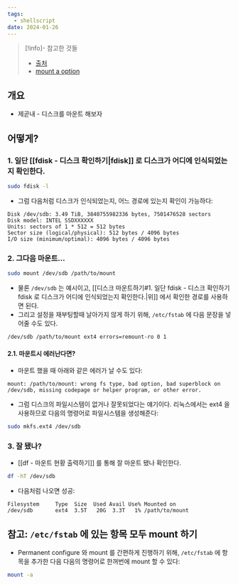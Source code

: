 ```yaml
---
tags:
  - shellscript
date: 2024-01-26
---
```

> [!info]- 참고한 것들
> - [출처](https://superuser.com/a/445656)
> - [mount a option](https://www.shellhacks.com/remount-etc-fstab-without-reboot-linux/)

## 개요

- 제곧내 - 디스크를 마운트 해보자

## 어떻게?

### 1. 일단 [[fdisk - 디스크 확인하기|fdisk]] 로 디스크가 어디에 인식되었는지 확인한다.

```bash
sudo fdisk -l
```

- 그럼 다음처럼 디스크가 인식되었는지, 어느 경로에 있는지 확인이 가능하다:

```
Disk /dev/sdb: 3.49 TiB, 3840755982336 bytes, 7501476528 sectors
Disk model: INTEL SSDXXXXXX
Units: sectors of 1 * 512 = 512 bytes
Sector size (logical/physical): 512 bytes / 4096 bytes
I/O size (minimum/optimal): 4096 bytes / 4096 bytes
```

### 2. 그다음 마운트...

```bash
sudo mount /dev/sdb /path/to/mount
```

- 물론 `/dev/sdb` 는 예시이고, [[디스크 마운트하기#1. 일단 fdisk - 디스크 확인하기 fdisk 로 디스크가 어디에 인식되었는지 확인한다.|위]] 에서 확인한 경로를 사용하면 된다.
- 그리고 설정을 재부팅할때 날아가지 않게 하기 위해, `/etc/fstab` 에 다음 문장을 넣어줄 수도 있다.

```
/dev/sdb /path/to/mount ext4 errors=remount-ro 0 1
```

#### 2.1. 마운트시 에러난다면?

- 마운트 했을 때 아래와 같은 에러가 날 수도 있다:

```
mount: /path/to/mount: wrong fs type, bad option, bad superblock on /dev/sdb, missing codepage or helper program, or other error.
```

- 그럼 디스크의 파일시스템이 없거나 잘못되었다는 얘기이다. 리눅스에서는 ext4 을 사용하므로 다음의 명령어로 파일시스템을 생성해준다:

```bash
sudo mkfs.ext4 /dev/sdb
```

### 3. 잘 됐나?

- [[df - 마운트 현황 출력하기]] 를 통해 잘 마운트 됐나 확인한다.

```bash
df -hT /dev/sdb
```

- 다음처럼 나오면 성공:

```
Filesystem     Type  Size  Used Avail Use% Mounted on
/dev/sdb       ext4  3.5T   20G  3.3T   1% /path/to/mount
```

## 참고: `/etc/fstab` 에 있는 항목 모두 mount 하기

- Permanent configure 와 mount 를 간편하게 진행하기 위해, `/etc/fstab` 에 항목을 추가한 다음 다음의 명령어로 한꺼번에 mount 할 수 있다:

```bash
mount -a
```